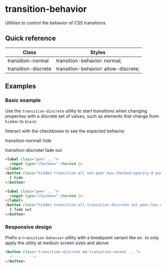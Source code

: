 # transition-behavior

Utilities to control the behavior of CSS transitions.



## Quick reference

| Class               | Styles                               |
| ------------------- | ------------------------------------ |
| transition-normal   | transition-behavior: normal;         |
| transition-discrete | transition-behavior: allow-discrete; |

## Examples

### Basic example

Use the `transition-discrete` utility to start transitions when changing properties with a discrete set of values, such as elements that change from `hidden` to `block`:

Interact with the checkboxes to see the expected behavior

transition-normalI hide

transition-discreteI fade out

```html
<label class="peer ...">
  <input type="checkbox" checked />
</label>
<button class="hidden transition-all not-peer-has-checked:opacity-0 peer-has-checked:block ...">
  I hide
</button>

<label class="peer ...">
  <input type="checkbox" checked />
</label>
<button class="hidden transition-all transition-discrete not-peer-has-checked:opacity-0 peer-has-checked:block ...">
  I fade out
</button>
```

### Responsive design

Prefix a `transition-behavior` utility with a breakpoint variant like `md:` to only apply the utility at medium screen sizes and above:

```html
<button class="transition-discrete md:transition-normal ...">
  <!-- ... -->
</button>
```

